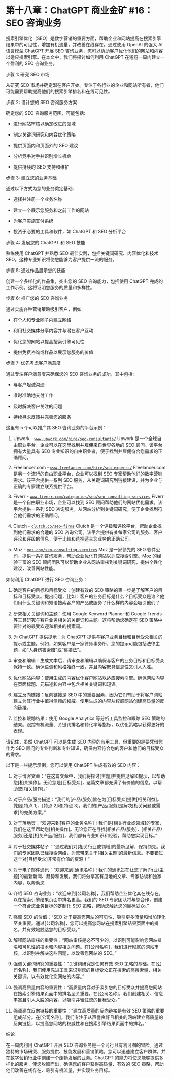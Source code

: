 



# 第十八章：ChatGPT 商业金矿 #16：SEO 咨询业务



搜索引擎优化（SEO）是数字营销的重要方面，帮助企业和网站提高在搜索引擎结果中的可见性，增加有机流量，并改善在线存在。通过使用 OpenAI 的强大 AI 语言模型 ChatGPT 开展 SEO 咨询业务，您可以协助客户优化他们的网站和内容以适应搜索引擎。在本文中，我们将探讨如何利用 ChatGPT 在短短一周内建立一个盈利的 SEO 咨询业务。

步骤 1: 研究 SEO 市场

从研究 SEO 市场并确定潜在客户开始。专注于各行业的企业和网站所有者，他们可能需要帮助提高他们的搜索引擎排名和在线可见性。

步骤 2: 设计您的 SEO 咨询服务方案

确定您的 SEO 咨询服务范围，可能包括:

+   进行网站审核以确定改进的领域

+   制定关键词研究和内容优化策略

+   提供页面内和页面外的 SEO 建议

+   分析竞争对手并识别增长机会

+   提供持续的 SEO 支持和维护

步骤 3: 建立您的业务基础

通过以下方式为您的业务奠定基础:

+   选择并注册一个业务名称

+   建立一个展示您服务和之前工作的网站

+   为客户实施支付系统

+   投资于必要的工具和软件，如 ChatGPT 和 SEO 分析平台

步骤 4: 发展您的 ChatGPT 和 SEO 技能

熟练使用 ChatGPT 并熟悉 SEO 最佳实践，包括关键词研究、内容优化和技术 SEO。这种专业知识将使您能够为客户提供一流的服务。

步骤 5: 通过作品展示您的技能

创建一个多样化的作品集，突出您的 SEO 咨询能力，包括使用 ChatGPT 完成的工作示例。这将证明您服务的质量和多样性。

步骤 6: 推广您的 SEO 咨询业务

通过实施各种营销策略吸引客户，例如:

+   在个人和专业圈子内建立网络

+   利用社交媒体分享内容并与潜在客户互动

+   优化您的网站以提高搜索引擎可见性

+   提供免费咨询或样品以展示您服务的价值

步骤 7: 优先考虑客户满意度

通过专注客户满意度来确保您的 SEO 咨询业务的成功，其中包括:

+   与客户坦诚沟通

+   准时准确地交付工作

+   及时解决客户关注的问题

+   持续寻求反馈并完善您的服务

这里有 5 个可以推广其 SEO 咨询业务的平台示例：

1.  Upwork - [`www.upwork.com/hire/seo-consultants/`](https://www.upwork.com/hire/seo-consultants/) Upwork 是一个全球自由职业平台，企业可以在这里找到并雇佣来自世界各地的 SEO 顾问。该平台拥有大量具有 SEO 专业知识的自由职业者，便于找到并雇佣符合您需求的正确顾问。

1.  Freelancer.com - [`www.freelancer.com/hire/seo-experts/`](https://www.freelancer.com/hire/seo-experts/) Freelancer.com 是另一个流行的自由职业平台，企业可以找到 SEO 专家帮助他们的数字营销需求。该平台提供一系列 SEO 服务，从关键词研究到链接建设，并为企业与正确的专家建立联系提供平台。

1.  Fiverr - [`www.fiverr.com/categories/seo/seo-consulting-services`](https://www.fiverr.com/categories/seo/seo-consulting-services) Fiverr 是一个自由职业市场，企业可以找到 SEO 顾问帮助他们的网站优化需求。该平台提供一系列 SEO 咨询服务，从网站分析到关键词研究，便于企业找到符合他们需求的正确顾问。

1.  Clutch - [`clutch.co/seo-firms`](https://clutch.co/seo-firms) Clutch 是一个评级和评论平台，帮助企业找到他们需求的合适的 SEO 咨询公司。该平台提供有关每家公司的服务、客户评论和评级的信息，便于比较和选择适合您业务的正确公司。

1.  Moz - [`moz.com/seo-consulting-services`](https://moz.com/seo-consulting-services) Moz 是一家领先的 SEO 软件公司，提供一系列咨询服务，帮助企业优化其网站以适应搜索引擎。Moz 的经验丰富的 SEO 顾问团队可以帮助企业从网站审核到关键词研究，提供个性化建议，改善网站性能。

如何利用 ChatGPT 进行 SEO 咨询业务：

1.  确定客户的目标和目标受众：创建有效的 SEO 策略的第一步是了解客户的目标和目标受众。提出问题，比如：客户的业务目标是什么？目标受众是谁？他们用什么关键词和短语搜索客户的产品或服务？什么样的内容会吸引他们？

1.  研究相关关键词和主题：使用 Google Keyword Planner 和 Google Trends 等工具研究与客户业务相关的关键词和主题。这将帮助您确定在 SEO 策略中要针对的最受欢迎和相关的搜索词。

1.  为 ChatGPT 提供提示：为 ChatGPT 提供与客户业务目标和目标受众相关的提示或主题。例如，如果客户是一家律师事务所，您的提示可能包括法律主题，如“人身伤害索赔”或“离婚法”。

1.  审查和编辑：生成文本后，请审查和编辑以确保与客户的业务目标和目标受众保持一致。确保语调和风格始终一致，并且内容既具信息性又引人入胜。

1.  优化网站内容：使用生成的内容优化客户网站以适应搜索引擎。确保网站内容在页面标题、元描述和内容中包含相关关键词和短语。

1.  建立反向链接：反向链接是 SEO 中的重要因素，因为它们有助于将客户网站建立为其行业中值得信赖的权威。使用生成的内容从权威网站创建高质量的反向链接。

1.  监控和跟踪结果：使用 Google Analytics 等分析工具监控和跟踪 SEO 策略的结果。跟踪有机流量、关键词排名和转化率等指标，以优化策略以获得更好的表现。

请记住，虽然 ChatGPT 可以是生成 SEO 内容的有用工具，但重要的是要凭借您作为 SEO 顾问的专业判断和专业知识，确保内容符合您的客户和他们的目标受众的需求。

以下是一些提示示例，您可以使用 ChatGPT 生成有效的 SEO 内容：

1.  对于博客文章：“在这篇文章中，我们将探讨[主题]并提供见解和提示，以帮助您[相关操作]。无论您是[目标受众]，这篇文章都充满了有价值的信息，以帮助您[相关操作]。”

1.  对于产品/服务描述：“我们的[产品/服务]旨在为[目标受众]提供[相关利益]。凭借[特点 1]、[特点 2]和[特点 3]，我们的[产品/服务]是解决[相关问题或需求]的完美方案。”

1.  对于落地页：“欢迎来到[客户的业务名称]！我们是[相关行业或领域]的专家，我们在这里帮助您[相关操作]。无论您正在寻找[相关产品/服务]，[相关产品/服务]还是[相关产品/服务]，我们都有专业知识和经验，帮助您实现目标。”

1.  对于社交媒体帖子：“通过我们对[相关行业或领域]的最新见解，保持领先。我们的专家团队已经搜索网络，为您带来关于[相关主题]的最新信息。不要错过这个对[目标受众]非常有价值的资源！”

1.  对于电子邮件通讯：“欢迎来到[通讯名称]！我们的通讯旨在让您了解[行业/主题]的最新新闻、趋势和发展。我们将分享富有见地的文章、专家访谈和独家内容，以帮助您

1.  介绍 SEO 咨询业务：“欢迎来到[公司名称]，我们帮助企业优化其在线存在，以在搜索引擎结果页面中排名更高。我们的 SEO 专家团队将与您合作，创建一个符合您业务目标的定制化 SEO 策略，帮助您触达您的目标受众。”

1.  强调 SEO 的价值：“SEO 对于提高您网站的可见性、吸引更多流量和增加转化至关重要。通过[公司名称]，您可以提高您网站在搜索引擎结果页面中的排名，并有效地触达您的目标受众。”

1.  解释网站审核的重要性：“网站审核是必不可少的，以识别可能影响您网站排名和可见性的技术和内容相关问题。在[公司名称]，我们进行彻底的网站审核，以识别并解决这些问题，以改善您网站的 SEO。”

1.  强调关键词研究的重要性：“关键词研究是任何有效 SEO 策略的基础。在[公司名称]，我们使用先进工具来识别您的目标受众正在搜索的高搜索量、相关关键词，以有效优化您网站的内容。”

1.  强调高质量内容的重要性：“高质量内容对于吸引您的目标受众并提高您网站在搜索引擎结果页面中的排名至关重要。在[公司名称]，我们创建相关、信息丰富且引人入胜的内容，以吸引并留住您的目标受众。”

1.  强调建立反向链接的重要性：“建立高质量的反向链接是有效 SEO 策略的重要组成部分。在[公司名称]，我们专注于从声誉良好且相关的网站建立高质量的反向链接，以提高您网站的权威性和在搜索引擎结果页面中的排名。”

结论

在一周内利用 ChatGPT 开展 SEO 咨询业务是一个可行且有利可图的冒险。通过独特的市场研究、服务提供、技能发展和营销策略，您可以迅速建立客户群体，并在数字营销行业中创建一个蓬勃发展的业务。ChatGPT 的能力将使您能够提供多样化的服务，使您脱颖而出，确保您的客户获得高质量、有效的 SEO 策略，帮助他们改善在线存在、吸引有机流量，并实现业务目标。
